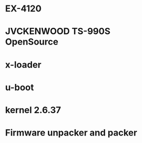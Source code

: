 # EX-4120
# JVCKENWOOD TS-990S OpenSource 
#   x-loader
#   u-boot
#   kernel 2.6.37
#   Firmware unpacker and packer
   
   
   
